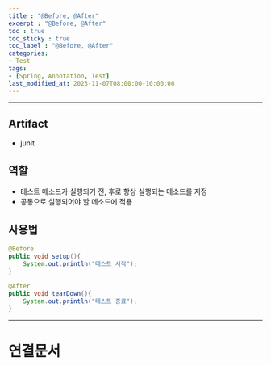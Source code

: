 ```yaml
---
title : "@Before, @After"
excerpt : "@Before, @After"
toc : true
toc_sticky : true
toc_label : "@Before, @After"
categories:
- Test
tags:
- [Spring, Annotation, Test]
last_modified_at: 2023-11-07T08:00:00-10:00:00
---
```

  
---
  
## Artifact
- junit
  
## 역할
- 테스트 메소드가 실행되기 전, 후로 항상 실행되는 메소드를 지정
- 공통으로 실행되어야 할 메소드에 적용
  
## 사용법
  
```java
@Before  
public void setup(){  
    System.out.println("테스트 시작");  
}  
  
@After  
public void tearDown(){  
    System.out.println("테스트 종료");  
}
```

---
  
# 연결문서
